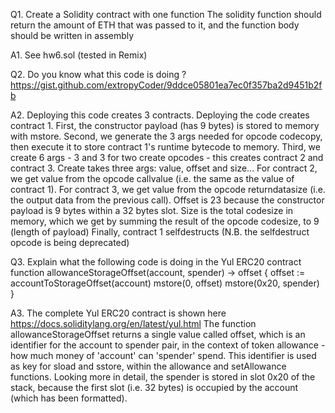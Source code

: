 Q1. Create a Solidity contract with one function
The solidity function should return the amount of ETH that was passed to it, and the function body should be written in assembly

A1. See hw6.sol (tested in Remix)

Q2. Do you know what this code is doing ?
https://gist.github.com/extropyCoder/9ddce05801ea7ec0f357ba2d9451b2fb

A2. Deploying this code creates 3 contracts.
Deploying the code creates contract 1.
First, the constructor payload (has 9 bytes) is stored to memory with mstore.
Second, we generate the 3 args needed for opcode codecopy, then execute it to store contract 1's runtime bytecode to memory.
Third, we create 6 args - 3 and 3 for two create opcodes - this creates contract 2 and contract 3.
Create takes three args: value, offset and size...
For contract 2, we get value from the opcode callvalue (i.e. the same as the value of contract 1).
For contract 3, we get value from the opcode returndatasize (i.e. the output data from the previous call).
Offset is 23 because the constructor payload is 9 bytes within a 32 bytes slot.
Size is the total codesize in memory, which we get by summing the result of the opcode codesize, to 9 (length of payload)
Finally, contract 1 selfdestructs (N.B. the selfdestruct opcode is being deprecated)

Q3. Explain what the following code is doing in the Yul ERC20 contract
function allowanceStorageOffset(account, spender) -> offset {
        offset := accountToStorageOffset(account)
        mstore(0, offset)
        mstore(0x20, spender)
}

A3. The complete Yul ERC20 contract is shown here https://docs.soliditylang.org/en/latest/yul.html
The function allowanceStorageOffset returns a single value called offset, which is an identifier for the account to spender pair,
in the context of token allowance - how much money of 'account' can 'spender' spend.
This identifier is used as key for sload and sstore, within the allowance and setAllowance functions.
Looking more in detail, the spender is stored in slot 0x20 of the stack, because the first slot (i.e. 32 bytes) is occupied by the account (which has been formatted).
